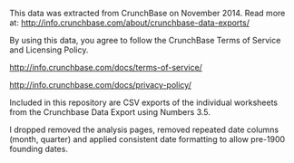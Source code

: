 This data was extracted from CrunchBase on November 2014.  Read more at:
http://info.crunchbase.com/about/crunchbase-data-exports/

By using this data, you agree to follow the CrunchBase Terms of Service and Licensing Policy.

http://info.crunchbase.com/docs/terms-of-service/

http://info.crunchbase.com/docs/privacy-policy/

Included in this repository are CSV exports of the individual worksheets from the Crunchbase Data Export using Numbers 3.5.

I dropped removed the analysis pages, removed repeated date columns (month, quarter) and applied consistent date formatting to allow pre-1900 founding dates.
